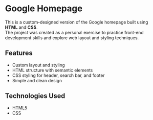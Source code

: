 # Google Homepage

This is a custom-designed version of the Google homepage built using **HTML** and **CSS**.  
The project was created as a personal exercise to practice front-end development skills and explore web layout and styling techniques.

## Features

- Custom layout and styling
- HTML structure with semantic elements
- CSS styling for header, search bar, and footer
- Simple and clean design

## Technologies Used

- HTML5
- CSS

